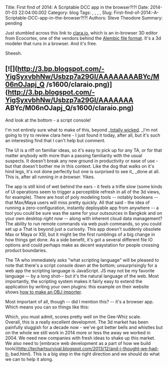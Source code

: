 Title: First find of 2014: A Scriptable DCC app in the browser?!?!
Date: 2014-01-03 22:04:00.002
Category: blog
Tags: , , , , 
Slug: First-find-of-2014:-A-Scriptable-DCC-app-in-the-browser?!?!
Authors: Steve Theodore
Summary: pending

Just stumbled across this link to [clara.io](http://clara.io/), which is an
in-browser 3D editor from Ecocortex, one of the vendors behind the [Alembic
file format](https://code.google.com/p/alembic/). It's a 3d modeler that runs
in a browser.  And it's free.  
  
Sheesh.  
  
[![](http://3.bp.blogspot.com/-YigSyxvbhNw/Usbzp7a29GI/AAAAAAAABYc/M06nOJapj_Q
/s1600/claraio.png)](http://3.bp.blogspot.com/-YigSyxvbhNw/Usbzp7a29GI/AAAAAAA
ABYc/M06nOJapj_Q/s1600/claraio.png)  
---  
And look at the bottom - a script console!  
  
I'm not entirely sure what to make of this, beyond _[totally
wicked](http://www.youtube.com/watch?v=acYDNlMYAaI). _I'm not going to try to
review clara here - I just found it today, after all, but it's such an
interesting find that I can't help but comment.  
  
The UI is a riff on familiar ideas, so it's easy to pick up for any TA, or for
that matter anybody with more than a passing familiarity with the usual
suspects. It doesn't break any new ground in productivity or ease of use - but
that doesn't bother me in this context. Like the dog that walks on it's hind
legs, it's not done perfectly but one is surprised to see it_ _done at all.
This is, after all running _in a browser._ Yikes.  
  
The app is still kind of wet behind the ears - it feels a trifle slow (some
kinds of UI operations seem to trigger a perceptible refresh in all of the 3d
views, for example). There are host of poly modeling tools -- notably booleans
-- that Max/Maya users will miss pretty quickly.  All that said - the idea of
running a zero-configuration, instantly deployable app from anywhere -- a tool
you could be sure was the same for your outsources in Bangkok and on your own
desktop _right now_ \-- along with inherent cloud data management?  The
ability to run remote commands via web push commands, so you could set up a
That is beyond just a curiosity. This app doesn't suddenly obsolete Max or
Maya or XSI, but it might be the first rumblings of a big change in how things
get done.  As a side benefit, it's got a several different file IO options and
could perhaps make as decent waystation for people crossing product
boundaries.  
  
The TA who immediately asks "what scripting language" will be pleased to note
that there's a script console down at the bottom; unsurprisingly for a web app
the scripting language is JavaScript.  JS may not be my favorite language --
by a long shot-- but it's the natural language of the web. Most importantly,
the scripting system makes it fairly easy to extend the application by writing
your own plugins: this example on their website shows [how to make an OBJ
importer](http://clara.io/learn/sdk/creating-commands).  
  
Most important of all, though -- did I mention this? -- it's a browser app.
Which means you can so things like this:  
  
  
  
Which, you must admit, scores pretty well on the Gee-Whiz scale.  
Overall, this is a really excellent developmnt. The 3d market has been
painfully sluggish for a decade now - we've got better bells and whistles but
on the whole we still work in 2014 more or less the away we worked in 2004.
We need new companies with fresh ideas to shake up this market.  We also need
to [embrace web development as a part of how we build
tools](http://techartsurvival.blogspot.com/2013/12/and-i-thought-we-had-it-
bad.html).  This is a big step in the right direction and we should do what we
can to help it along.


